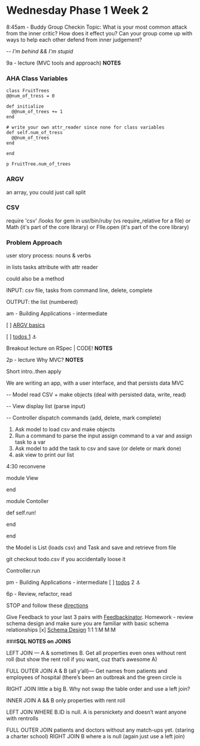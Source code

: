# Wednesday Phase 1 Week 2


8:45am - Buddy Group Checkin
Topic: What is your most common attack from the inner critic? How does it effect you? Can your group come up with ways to help each other defend from inner judgement?

-- *I'm behind && I'm stupid*

9a - lecture (MVC tools and approach)
**NOTES**

### AHA Class Variables

```
class FruitTrees
@@num_of_tress = 0

def initialize
  @@num_of_trees += 1
end

# write your own attr_reader since none for class variables
def self.num_of_tress
  @@num_of_trees
end

end

p FruitTree.num_of_trees
```

### ARGV
an array, you could just call split


### CSV
require 'csv'   /looks for gem in usr/bin/ruby (vs require_relative for a file) or Math (it's part of the core library) or FIle.open (it's part of the core library)

### Problem Approach
user story process: nouns & verbs

in lists tasks attribute with attr reader

could also be a method

INPUT:  csv file, tasks from command line, delete, complete

OUTPUT:  the list (numbered)

am - Building Applications - intermediate

[ ] [ARGV basics](https://github.com/sf-fiddler-crabs-2015/ruby-drill-argv-basics-challenge)

[ ] [todos 1](https://github.com/sf-fiddler-crabs-2015/ruby-todos-1-0-core-features-challenge) :anchor:


Breakout lecture on RSpec | CODE!
**NOTES**


2p - lecture Why MVC?
**NOTES**

Short intro..then apply

We are writing an app, with a user interface, and that persists data MVC

-- Model read CSV + make objects (deal with persisted data, write, read)

-- View display list (parse input)

-- Controller dispatch commands (add, delete, mark complete)
1. Ask model to load csv and make objects
2. Run a command to parse the input assign command to a var and assign task to a var
3. Ask model to add the task to csv and save (or delete or mark done)
4. ask view to print our list


4:30 reconvene

module View

end

module Contoller

  def self.run!

  end

end

the Model is List (loads csv) and Task and save and retrieve from file

git checkout todo.csv if you accidentally loose it

Controller.run

pm - Building Applications - intermediate
[ ] [todos](https://github.com/sf-fiddler-crabs-2015/ruby-todos-2-0-additional-features-challenge) 2 :anchor:

6p - Review, refactor, read

STOP and follow these [directions](https://github.com/sf-fiddler-crabs-2015/phase-1-guide/blob/master/week-1/reference/guide-your-learning.md)

Give Feedback to your last 3 pairs with [Feedbackinator](https://socrates.devbootcamp.com/feedback/new).
Homework - review schema design and make sure you are familiar with basic schema relationships
[x] [Schema Design](https://github.com/sf-fiddler-crabs-2015/phase-1-guide/blob/master/readings/schema-design/README.md)
1:1
1:M
M:M


###**SQL NOTES on JOINS**

LEFT JOIN — A  & sometimes B. Get all properties even ones without rent roll (but show the rent roll if you want, cuz that’s awesome A)

FULL OUTER JOIN  A & B (all y’all)— Get names from patients and employees of hospital (there’s been an outbreak and the green circle is 

RIGHT JOIN little a big B. Why not swap the table order and use a left join?

INNER JOIN A && B only properties with rent roll

LEFT JOIN WHERE B.ID is null. A is persnickety and doesn’t want anyone with rentrolls

FULL OUTER JOIN patients and doctors without any match-ups yet. (staring a charter school)
RIGHT JOIN B where a is null (again just use a left join)
